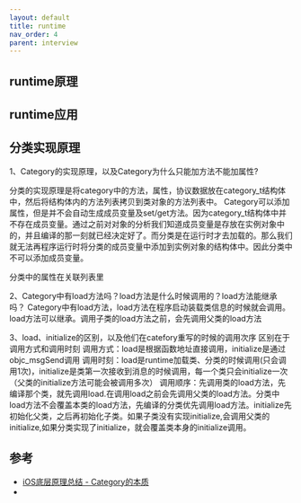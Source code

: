 ```yaml
---
layout: default
title: runtime
nav_order: 4
parent: interview
---
```


## runtime原理


## runtime应用


## 分类实现原理

1、Category的实现原理，以及Category为什么只能加方法不能加属性?

分类的实现原理是将category中的方法，属性，协议数据放在category_t结构体中，然后将结构体内的方法列表拷贝到类对象的方法列表中。
Category可以添加属性，但是并不会自动生成成员变量及set/get方法。因为category_t结构体中并不存在成员变量。通过之前对对象的分析我们知道成员变量是存放在实例对象中的，并且编译的那一刻就已经决定好了。而分类是在运行时才去加载的。那么我们就无法再程序运行时将分类的成员变量中添加到实例对象的结构体中。因此分类中不可以添加成员变量。

分类中的属性在关联列表里

2、Category中有load方法吗？load方法是什么时候调用的？load方法能继承吗？
Category中有load方法，load方法在程序启动装载类信息的时候就会调用。load方法可以继承。调用子类的load方法之前，会先调用父类的load方法

3、load、initialize的区别，以及他们在catefory重写的时候的调用次序
区别在于调用方式和调用时刻
调用方式：load是根据函数地址直接调用，initialize是通过objc_msgSend调用
调用时刻：load是runtime加载类、分类的时候调用(只会调用1次)，initialize是类第一次接收到消息的时候调用，每一个类只会initialize一次（父类的initialize方法可能会被调用多次）
调用顺序：先调用类的load方法，先编译那个类，就先调用load.在调用load之前会先调用父类的load方法。分类中load方法不会覆盖本类的load方法，先编译的分类优先调用load方法。initialize先初始化父类，之后再初始化子类。如果子类没有实现initialize,会调用父类的initialize,如果分类实现了initialize，就会覆盖类本身的initialize调用。




## 参考

- [iOS底层原理总结 - Category的本质](https://www.jianshu.com/p/fa66c8be42a2)
- 
